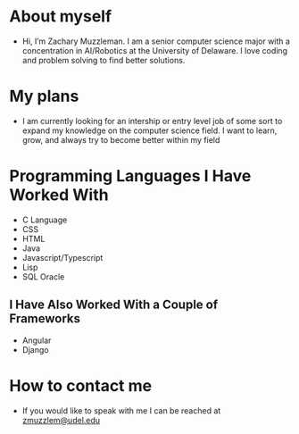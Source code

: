  # About myself
 
  * Hi, I’m Zachary Muzzleman. I am a senior computer science major with a concentration in AI/Robotics at the University of Delaware. I love coding and problem solving to find better solutions.
 
 # My plans
 
  * I am currently looking for an intership or entry level job of some sort to expand my knowledge on the computer science field. I want to learn, grow, and always try to become better within my field
 
 # Programming Languages I Have Worked With
  * C Language
  * CSS
  * HTML
  * Java
  * Javascript/Typescript
  * Lisp
  * SQL Oracle
 
 ## I Have Also Worked With a Couple of Frameworks
  * Angular
  * Django
    
  # How to contact me
  
  * If you would like to speak with me I can be reached at zmuzzlem@udel.edu

